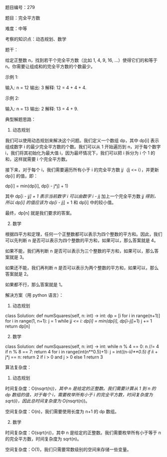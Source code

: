 题目编号：279

题目：完全平方数

难度：中等

考察的知识点：动态规划、数学

题干：

给定正整数 n，找到若干个完全平方数（比如 1, 4, 9, 16, ...）使得它们的和等于 n。你需要让组成和的完全平方数的个数最少。

示例 1:

输入: n = 12
输出: 3 
解释: 12 = 4 + 4 + 4.

示例 2:

输入: n = 13
输出: 2
解释: 13 = 4 + 9.

典型解题思路：

1. 动态规划

我们可以使用动态规划来解决这个问题。我们定义一个数组 dp，其中 dp[i] 表示组成数字 i 的最少完全平方数的个数。我们可以从 1 开始遍历到 n，对于每个数字 i，我们将其初始化为最大值 i，因为最坏情况下，我们可以把 i 拆分为 i 个 1 的和，这样就需要 i 个完全平方数。

接下来，对于每个 i，我们需要遍历所有小于 i 的完全平方数 j*j（j*j <= i），并更新 dp[i] 的值，即：

dp[i] = min(dp[i], dp[i - j*j] + 1)

其中 dp[i - j*j] + 1 表示当前数字 i 可以由数字 i - j*j 加上一个完全平方数 j*j 得到，所以 dp[i] 的值应该为 dp[i - j*j] + 1 和 dp[i] 中的较小值。

最终，dp[n] 就是我们要求的答案。

2. 数学

根据四平方和定理，任何一个正整数都可以表示为四个整数的平方和。因此，我们可以先判断 n 是否可以表示为四个整数的平方和，如果可以，那么答案就是 4。

如果不能，我们再判断 n 是否可以表示为三个整数的平方和，如果可以，那么答案就是 3。

如果还不能，我们再判断 n 是否可以表示为两个整数的平方和，如果可以，那么答案就是 2。

如果都不行，那么答案就是 1。

解决方案（用 python 语言）：

1. 动态规划

class Solution:
    def numSquares(self, n: int) -> int:
        dp = [i for i in range(n+1)]
        for i in range(1, n+1):
            j = 1
            while j*j <= i:
                dp[i] = min(dp[i], dp[i-j*j]+1)
                j += 1
        return dp[n]

2. 数学

class Solution:
    def numSquares(self, n: int) -> int:
        while n % 4 == 0:
            n //= 4
        if n % 8 == 7:
            return 4
        for i in range(int(n**0.5)+1):
            j = int((n-i*i)**0.5)
            if i*i + j*j == n:
                return 2 if i > 0 and j > 0 else 1
        return 3

算法复杂度：

1. 动态规划

时间复杂度：O(n*sqrt(n))，其中 n 是给定的正整数。我们需要计算从 1 到 n 的 dp 数组的值，对于每个 i，需要枚举所有小于 i 的完全平方数，时间复杂度为 sqrt(i)，因此总时间复杂度为 O(n*sqrt(n))。

空间复杂度：O(n)，我们需要使用长度为 n+1 的 dp 数组。

2. 数学

时间复杂度：O(sqrt(n))，其中 n 是给定的正整数。我们需要枚举所有小于等于 n 的完全平方数，时间复杂度为 sqrt(n)。

空间复杂度：O(1)，我们只需要常数级别的空间来存储一些变量。
